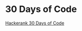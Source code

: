 # 30 Days of Code

[Hackerank 30 Days of Code](https://www.hackerrank.com/domains/tutorials/30-days-of-code)

